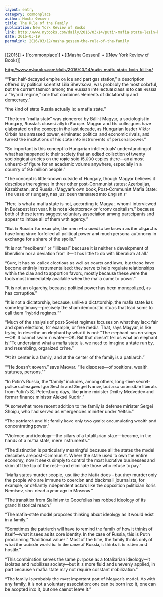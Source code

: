 ```yaml
---
layout: entry
category: commonplace
author: Masha Gessen
title: The Rule of the Family
publication: New York Review of Books
link: http://www.nybooks.com/daily/2016/03/14/putin-mafia-state-lesin-killing/
date: 2016-03-19
permalink: 2016/03/19/masha-gessen-the-rule-of-the-family
---
```


[[2016]] • [[commonplace]] • [[Masha Gessen]] • [[New York Review of Books]]

http://www.nybooks.com/daily/2016/03/14/putin-mafia-state-lesin-killing/

““Part half-decayed empire on ice and part gas station,” a description offered by political scientist Lilia Shevtsova, was probably the most colorful, but the current fashion among the Russian intellectual class is to call Russia a “hybrid regime,” one that combines elements of dictatorship and democracy.”

“the kind of state Russia actually is: a mafia state.”

“The term “mafia state” was pioneered by Bálint Magyar, a sociologist in Hungary, Russia’s closest ally in Europe. Magyar and his colleagues have elaborated on the concept in the last decade, as Hungarian leader Viktor Orbán has amassed power, eliminated political and economic rivals, and turned the institutions of his state into instruments of personal power.”

“So important is this concept to Hungarian intellectuals’ understanding of what has happened to their society that an edited collection of twenty sociological articles on the topic sold 15,000 copies there—an almost unheard-of figure for an academic volume anywhere, especially in a country of 9.8 million people.”

“The concept is little-known outside of Hungary, though Magyar believes it describes the regimes in three other post-Communist states: Azerbaijan, Kazakhstan, and Russia. (Magyar’s own book, Post-Communist Mafia State: The Case of Hungary, has just been translated into English.)”

“Here is what a mafia state is not, according to Magyar, whom I interviewed in Budapest last year. It is not a kleptocracy or “crony capitalism,” because both of these terms suggest voluntary association among participants and appear to imbue all of them with agency.”

“But in Russia, for example, the men who used to be known as the oligarchs have long since forfeited all political power and much personal autonomy in exchange for a share of the spoils.”

“It is not “neoliberal” or “illiberal” because it is neither a development of liberalism nor a deviation from it—it has little to do with liberalism at all.”

“Sure, it has so-called elections as well as courts and laws, but these have become entirely instrumentalized: they serve to help regulate relationships within the clan and to apportion favors, mostly because these were the tools most immediately available when the mafia came to power.”

“It is not an oligarchy, because political power has been monopolized, as has corruption.”

“It is not a dictatorship, because, unlike a dictatorship, the mafia state has some legitimacy—precisely the sham democratic rituals that lead some to call them “hybrid regimes.””

“Much of the analysis of post-Soviet regimes focuses on what they lack: fair and open elections, for example, or free media. That, says Magyar, is like trying to describe an elephant by what it is not: “The elephant has no wings—OK. It cannot swim in water—OK. But that doesn’t tell us what an elephant is!”To understand what a mafia state is, we need to imagine a state run by, and resembling, organized crime.”

“At its center is a family, and at the center of the family is a patriarch.”

““He doesn’t govern,” says Magyar. “He disposes—of positions, wealth, statuses, persons.””

“In Putin’s Russia, the “family” includes, among others, long-time secret-police colleagues Igor Sechin and Sergei Ivanov, but also ostensible liberals from Putin’s St. Petersburg days, like prime minister Dmitry Medvedev and former finance minister Aleksei Kudrin.”

“A somewhat more recent addition to the family is defense minister Sergei Shoigu, who had served as emergencies minister under Yeltsin.”

“The patriarch and his family have only two goals: accumulating wealth and concentrating power.”

“Violence and ideology—the pillars of a totalitarian state—become, in the hands of a mafia state, mere instruments.”

“The distinction is particularly meaningful because all the states the model describes are post-Communist. Where the state used to own the entire economy, now it seeks simply to control the most lucrative businesses and skim off the top of the rest—and eliminate those who refuse to pay.”

“Mafia states murder people, just like the Mafia does – but they murder only the people who are immune to coercion and blackmail: journalists, for example, or defiantly independent actors like the opposition politician Boris Nemtsov, shot dead a year ago in Moscow.”

“The transition from Stalinism to Goodfellas has robbed ideology of its grand historical reach.”

“The mafia-state model proposes thinking about ideology as it would exist in a family.”

“Sometimes the patriarch will have to remind the family of how it thinks of itself—what it sees as its core identity. In the case of Russia, this is Putin proclaiming “traditional values.” Most of the time, the family thinks only of what the outside world is: in the case of Russia, it thinks it is rotten and hostile.”

“This combination serves the same purpose as a totalitarian ideology—it isolates and mobilizes society—but it is more fluid and unevenly applied, in part because a mafia state may not require constant mobilization.”

“The family is probably the most important part of Magyar’s model. As with any family, it is not a voluntary association: one can be born into it, one can be adopted into it, but one cannot leave it.”
